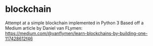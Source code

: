 # blockchain
Attempt at a simple blockchain implemented in Python 3
Based off a Medium article by Daniel van FLymen: https://medium.com/@vanflymen/learn-blockchains-by-building-one-117428612f46
